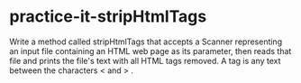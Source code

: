 # practice-it-stripHtmlTags
Write a method called stripHtmlTags that accepts a Scanner representing an input file containing an HTML web page as its parameter, then reads that file and prints the file's text with all HTML tags removed. A tag is any text between the characters &lt; and > . 
